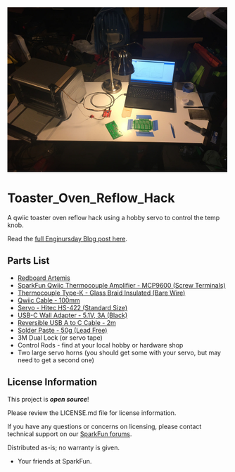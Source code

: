 <img src="https://raw.githubusercontent.com/sparkfun/Toaster_Oven_Reflow_Hack/master/garage_setup.JPG?token=AAESZFHEKN7R7WL3ESLJ53S67NV4Q" width="500" height="375" alt="computer and toaster oven setup in the garage">

# Toaster_Oven_Reflow_Hack
A qwiic toaster oven reflow hack using a hobby servo to control the temp knob.

Read the [full Enginursday Blog post here](https://www.sparkfun.com/news/3319).

## Parts List

* [Redboard Artemis](https://www.sparkfun.com/products/15444)
* [SparkFun Qwiic Thermocouple Amplifier - MCP9600 (Screw Terminals)](https://www.sparkfun.com/products/16295)
* [Thermocouple Type-K - Glass Braid Insulated (Bare Wire)](https://www.sparkfun.com/products/251)
* [Qwiic Cable - 100mm](https://www.sparkfun.com/products/14427)
* [Servo - Hitec HS-422 (Standard Size)](https://www.sparkfun.com/products/11884)
* [USB-C Wall Adapter - 5.1V, 3A (Black)](https://www.sparkfun.com/products/16272)
* [Reversible USB A to C Cable - 2m](https://www.sparkfun.com/products/15424)
* [Solder Paste - 50g (Lead Free)](https://www.sparkfun.com/products/12878)
* 3M Dual Lock (or servo tape)
* Control Rods - find at your local hobby or hardware shop
* Two large servo horns (you should get some with your servo, but may need to get a second one)

License Information
-------------------

This project is _**open source**_! 

Please review the LICENSE.md file for license information. 

If you have any questions or concerns on licensing, please contact technical support on our [SparkFun forums](https://forum.sparkfun.com/viewforum.php?f=152).

Distributed as-is; no warranty is given.

- Your friends at SparkFun.
